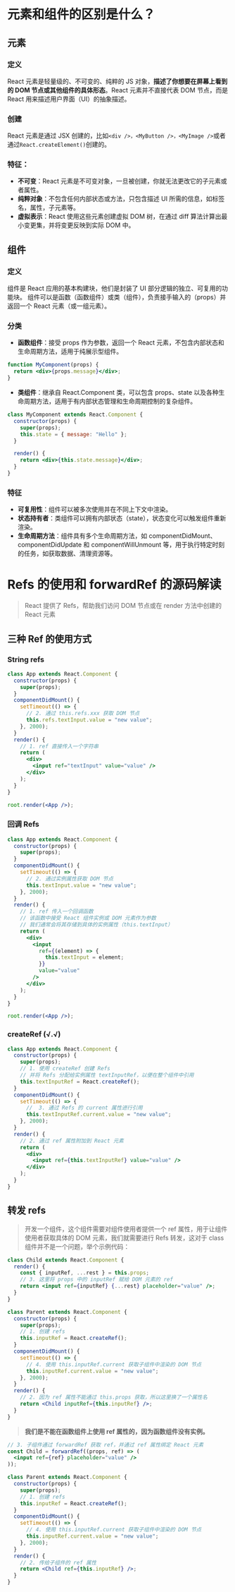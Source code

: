 # 元素和组件的区别是什么？

## 元素

### 定义

React 元素是轻量级的、不可变的、纯粹的 JS 对象，**描述了你想要在屏幕上看到的 DOM 节点或其他组件的具体形态**。React 元素并不直接代表 DOM 节点，而是 React 用来描述用户界面（UI）的抽象描述。

### 创建

React 元素是通过 JSX 创建的，比如`<div />，<MyButton />，<MyImage />`或者通过`React.createElement()`创建的。

### 特征：

- **不可变**：React 元素是不可变对象，一旦被创建，你就无法更改它的子元素或者属性。
- **纯粹对象**：不包含任何内部状态或方法，只包含描述 UI 所需的信息，如标签名，属性，子元素等。
- **虚拟表示**：React 使用这些元素创建虚拟 DOM 树，在通过 diff 算法计算出最小变更集，并将变更反映到实际 DOM 中。

## 组件

### 定义

组件是 React 应用的基本构建块，他们是封装了 UI 部分逻辑的独立、可复用的功能块。
组件可以是函数（函数组件）或类（组件），负责接手输入的（props）并返回一个 React 元素（或一组元素）。

### 分类

- **函数组件**：接受 props 作为参数，返回一个 React 元素，不包含内部状态和生命周期方法，适用于纯展示型组件。

```jsx
function MyComponent(props) {
  return <div>{props.message}</div>;
}
```

- **类组件**：继承自 React.Component 类，可以包含 props、state 以及各种生命周期方法，适用于有内部状态管理和生命周期控制的复杂组件。

```jsx
class MyComponent extends React.Component {
  constructor(props) {
    super(props);
    this.state = { message: "Hello" };
  }

  render() {
    return <div>{this.state.message}</div>;
  }
}
```

### 特征

- **可复用性**：组件可以被多次使用并在不同上下文中渲染。
- **状态持有者**：类组件可以拥有内部状态（state），状态变化可以触发组件重新渲染。
- **生命周期方法**：组件具有多个生命周期方法，如 componentDidMount、componentDidUpdate 和 componentWillUnmount 等，用于执行特定时刻的任务，如获取数据、清理资源等。

# Refs 的使用和 forwardRef 的源码解读

> React 提供了 Refs，帮助我们访问 DOM 节点或在 render 方法中创建的 React 元素

## 三种 Ref 的使用方式

### String refs

```jsx
class App extends React.Component {
  constructor(props) {
    super(props);
  }
  componentDidMount() {
    setTimeout(() => {
      // 2. 通过 this.refs.xxx 获取 DOM 节点
      this.refs.textInput.value = "new value";
    }, 2000);
  }
  render() {
    // 1. ref 直接传入一个字符串
    return (
      <div>
        <input ref="textInput" value="value" />
      </div>
    );
  }
}

root.render(<App />);
```

### 回调 Refs

```jsx
class App extends React.Component {
  constructor(props) {
    super(props);
  }
  componentDidMount() {
    setTimeout(() => {
      // 2. 通过实例属性获取 DOM 节点
      this.textInput.value = "new value";
    }, 2000);
  }
  render() {
    // 1. ref 传入一个回调函数
    // 该函数中接受 React 组件实例或 DOM 元素作为参数
    // 我们通常会将其存储到具体的实例属性（this.textInput）
    return (
      <div>
        <input
          ref={(element) => {
            this.textInput = element;
          }}
          value="value"
        />
      </div>
    );
  }
}

root.render(<App />);
```

### createRef (√.√)

```jsx
class App extends React.Component {
  constructor(props) {
    super(props);
    // 1. 使用 createRef 创建 Refs
    // 并将 Refs 分配给实例属性 textInputRef，以便在整个组件中引用
    this.textInputRef = React.createRef();
  }
  componentDidMount() {
    setTimeout(() => {
      //  3. 通过 Refs 的 current 属性进行引用
      this.textInputRef.current.value = "new value";
    }, 2000);
  }
  render() {
    // 2. 通过 ref 属性附加到 React 元素
    return (
      <div>
        <input ref={this.textInputRef} value="value" />
      </div>
    );
  }
}
```

## 转发 refs

> 开发一个组件，这个组件需要对组件使用者提供一个 ref 属性，用于让组件使用者获取具体的 DOM 元素，我们就需要进行 Refs 转发，这对于 class 组件并不是一个问题，举个示例代码：

```jsx
class Child extends React.Component {
  render() {
    const { inputRef, ...rest } = this.props;
    // 3. 这里将 props 中的 inputRef 赋给 DOM 元素的 ref
    return <input ref={inputRef} {...rest} placeholder="value" />;
  }
}

class Parent extends React.Component {
  constructor(props) {
    super(props);
    // 1. 创建 refs
    this.inputRef = React.createRef();
  }
  componentDidMount() {
    setTimeout(() => {
      // 4. 使用 this.inputRef.current 获取子组件中渲染的 DOM 节点
      this.inputRef.current.value = "new value";
    }, 2000);
  }
  render() {
    // 2. 因为 ref 属性不能通过 this.props 获取，所以这里换了一个属性名
    return <Child inputRef={this.inputRef} />;
  }
}
```

> **我们是不能在函数组件上使用 ref 属性的，因为函数组件没有实例。**

```jsx
// 3. 子组件通过 forwardRef 获取 ref，并通过 ref 属性绑定 React 元素
const Child = forwardRef((props, ref) => (
  <input ref={ref} placeholder="value" />
));

class Parent extends React.Component {
  constructor(props) {
    super(props);
    // 1. 创建 refs
    this.inputRef = React.createRef();
  }
  componentDidMount() {
    setTimeout(() => {
      // 4. 使用 this.inputRef.current 获取子组件中渲染的 DOM 节点
      this.inputRef.current.value = "new value";
    }, 2000);
  }
  render() {
    // 2. 传给子组件的 ref 属性
    return <Child ref={this.inputRef} />;
  }
}
```
